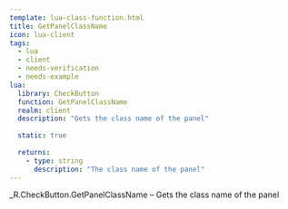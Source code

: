 ```yaml
---
template: lua-class-function.html
title: GetPanelClassName
icon: lua-client
tags:
  - lua
  - client
  - needs-verification
  - needs-example
lua:
  library: CheckButton
  function: GetPanelClassName
  realm: client
  description: "Gets the class name of the panel"
  
  static: true
  
  returns:
    - type: string
      description: "The class name of the panel"
---
```


<div class="lua__search__keywords">
_R.CheckButton.GetPanelClassName &#x2013; Gets the class name of the panel
</div>

